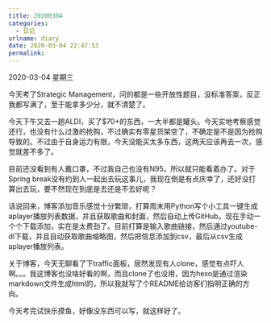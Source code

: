 ```yaml
---
title: 20200304
categories:
  - 日记
urlname: diary
date: 2020-03-04 22:47:53
permalink:
---
```

2020-03-04 星期三

今天考了Strategic Management，问的都是一些开放性题目，没标准答案，反正我都写满了，至于能拿多少分，就不清楚了。

今天下午又去一趟ALDI，买了$70+的东西，一大半都是罐头。今天实地考察感觉还行，也没有什么过激的抢购，不过确实有零星货架空了，不确定是不是因为抢购导致的。不过由于自身运力有限，今天没能买太多东西，这两天应该再去一次，感觉就差不多了。

目前还没看到有人戴口罩，不过我自己也没有N95，所以就只能看着办了。对于Spring break没有约到人一起出去玩这事儿，我现在倒是有点庆幸了，还好没打算出去玩，要不然现在到底是去还是不去好呢？

话说回来，博客添加音乐感觉十分繁琐，打算周末用Python写个小工具一键生成aplayer播放列表数据，并且获取歌曲和封面，然后自动上传GitHub。现在手动一个个下载添加，实在是太费劲了。目前打算是输入歌曲链接，然后通过youtube-dl下载，并且自动获取歌曲缩略图，然后把信息添加到csv，最后从csv生成aplayer播放列表。

关于博客，今天无聊看了下traffic面板，居然发现有人clone，感觉有点吓人啊。。。我这博客也没啥好看的啊，而且clone了也没用，因为hexo是通过渲染markdown文件生成html的，所以我就写了个README给访客们指明正确的方向。

今天考完试快乐摸鱼，好像没东西可以写，就这样好了。
